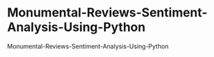 # Monumental-Reviews-Sentiment-Analysis-Using-Python
Monumental-Reviews-Sentiment-Analysis-Using-Python
